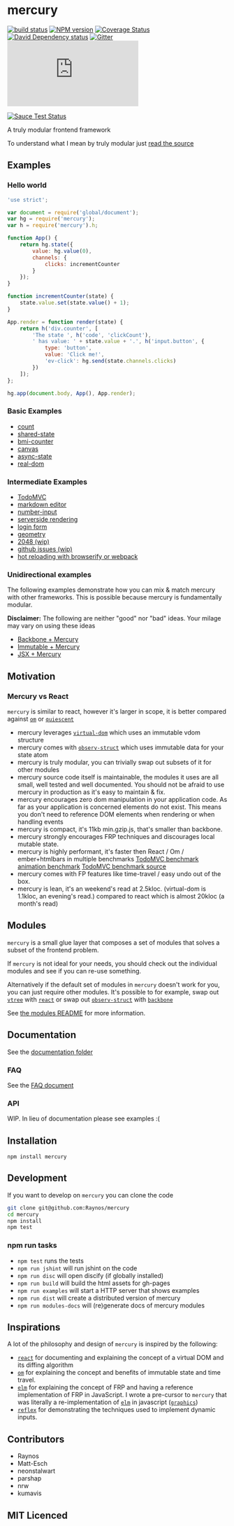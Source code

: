 # mercury

[![build status][1]][2]
[![NPM version][3]][4]
[![Coverage Status][5]][6]
[![David Dependency status][9]][10]
[![Gitter][11]][12]
[![Size][13]][14]

[![Sauce Test Status](https://saucelabs.com/browser-matrix/raynos.svg)](https://saucelabs.com/u/raynos)

A truly modular frontend framework

To understand what I mean by truly modular just [read the source](https://github.com/Raynos/mercury/blob/master/index.js)


## Examples

### Hello world

```js
'use strict';

var document = require('global/document');
var hg = require('mercury');
var h = require('mercury').h;

function App() {
    return hg.state({
        value: hg.value(0),
        channels: {
            clicks: incrementCounter
        }
    });
}

function incrementCounter(state) {
    state.value.set(state.value() + 1);
}

App.render = function render(state) {
    return h('div.counter', [
        'The state ', h('code', 'clickCount'),
        ' has value: ' + state.value + '.', h('input.button', {
            type: 'button',
            value: 'Click me!',
            'ev-click': hg.send(state.channels.clicks)
        })
    ]);
};

hg.app(document.body, App(), App.render);
```

### Basic Examples

 - [count](examples/count.js)
 - [shared-state](examples/shared-state.js)
 - [bmi-counter](examples/bmi-counter.js)
 - [canvas](examples/canvas.js)
 - [async-state](examples/async-state.js)
 - [real-dom](examples/real-dom.js)

### Intermediate Examples

 - [TodoMVC](examples/todomvc)
 - [markdown editor](examples/markdown)
 - [number-input](examples/number-input)
 - [serverside rendering](examples/server-rendering)
 - [login form](examples/login-form)
 - [geometry](examples/geometry)
 - [2048 (wip)](https://github.com/Raynos/mercury/tree/2048-wip/examples/2048)
 - [github issues (wip)](https://github.com/Raynos/mercury/tree/github-issues/examples/github-issues-viewer)
 - [hot reloading with browserify or webpack](examples/hot-reload)

### Unidirectional examples

The following examples demonstrate how you can mix & match
  mercury with other frameworks. This is possible because mercury
  is fundamentally modular.

**Disclaimer:** The following are neither "good" nor "bad" ideas.
  Your milage may vary on using these ideas

 - [Backbone + Mercury](examples/unidirectional/backbone)
 - [Immutable + Mercury](examples/unidirectional/immutable)
 - [JSX + Mercury](examples/unidirectional/jsx)

## Motivation

### Mercury vs React

`mercury` is similar to react, however it's larger in scope,
  it is better compared against [`om`][om] or
  [`quiescent`][quiescent]

 - mercury leverages [`virtual-dom`][virtual-dom] which uses
    an immutable vdom structure
 - mercury comes with [`observ-struct`][observ-struct] which uses
    immutable data for your state atom
 - mercury is truly modular, you can trivially swap out
    subsets of it for other modules
 - mercury source code itself is maintainable, the modules it
    uses are all small, well tested and well documented.
    You should not be afraid to use mercury in production
    as it's easy to maintain & fix.
 - mercury encourages zero dom manipulation in your application code. As far as your application is concerned
    elements do not exist. This means you don't need to reference DOM elements when rendering or when handling
    events
 - mercury is compact, it's 11kb min.gzip.js, that's smaller than backbone.
 - mercury strongly encourages FRP techniques and discourages local mutable state.
 - mercury is highly performant, it's faster then React / Om / ember+htmlbars in multiple benchmarks
    [TodoMVC benchmark](http://matt-esch.github.io/mercury-perf/)\
    [animation benchmark](http://jsfiddle.net/sVPQL/11/)
    [TodoMVC benchmark source](https://github.com/matt-esch/mercury-perf)
 - mercury comes with FP features like time-travel / easy undo out of the box.
 - mercury is lean, it's an weekend's read at 2.5kloc. (virtual-dom is 1.1kloc, an evening's read.)
    compared to react which is almost 20kloc (a month's read)

## Modules

`mercury` is a small glue layer that composes a set of modules
  that solves a subset of the frontend problem.

If `mercury` is not ideal for your needs, you should check out
  the individual modules and see if you can re-use something.

Alternatively if the default set of modules in `mercury` doesn't
  work for you, you can just require other modules. It's possible
  to for example, swap out [`vtree`][vtree] with
  [`react`][react] or swap out [`observ-struct`][observ-struct]
  with [`backbone`][backbone]

See [the modules README](docs/modules/README.md) for more
  information.

## Documentation

See the [documentation folder](docs)

### FAQ

See the [FAQ document](docs/faq.md)

### API

WIP. In lieu of documentation please see examples :(

## Installation

`npm install mercury`

## Development

If you want to develop on `mercury` you can clone the code

```sh
git clone git@github.com:Raynos/mercury
cd mercury
npm install
npm test
```

### npm run tasks

 - `npm test` runs the tests
 - `npm run jshint` will run jshint on the code
 - `npm run disc` will open discify (if globally installed)
 - `npm run build` will build the html assets for gh-pages
 - `npm run examples` will start a HTTP server that shows examples
 - `npm run dist` will create a distributed version of mercury
 - `npm run modules-docs` will (re)generate docs of mercury modules

## Inspirations

A lot of the philosophy and design of `mercury` is inspired by
  the following:

 - [`react`][react] for documenting and explaining the concept
    of a virtual DOM and its diffing algorithm
 - [`om`][om] for explaining the concept and benefits of
    immutable state and time travel.
 - [`elm`][elm] for explaining the concept of FRP and having a
    reference implementation of FRP in JavaScript. I wrote a
    pre-cursor to `mercury` that was literally a
    re-implementation of [`elm`][elm] in javascript
    ([`graphics`][graphics])
 - [`reflex`][reflex] for demonstrating the techniques used to
    implement dynamic inputs.

## Contributors

 - Raynos
 - Matt-Esch
 - neonstalwart
 - parshap
 - nrw
 - kumavis

## MIT Licenced

  [1]: https://secure.travis-ci.org/Raynos/mercury.svg
  [2]: https://travis-ci.org/Raynos/mercury
  [3]: https://badge.fury.io/js/mercury.svg
  [4]: https://badge.fury.io/js/mercury
  [5]: http://img.shields.io/coveralls/Raynos/mercury.svg
  [6]: https://coveralls.io/r/Raynos/mercury
  [7]: https://gemnasium.com/Raynos/mercury.png
  [8]: https://gemnasium.com/Raynos/mercury
  [9]: https://david-dm.org/Raynos/mercury.svg
  [10]: https://david-dm.org/Raynos/mercury
  [11]: https://img.shields.io/badge/GITTER-join%20chat-green.svg
  [12]: https://gitter.im/Raynos/mercury
  [13]: https://badge-size.herokuapp.com/Raynos/mercury/master/dist/mercury.js
  [14]: https://badge-size.herokuapp.com/Raynos/mercury/master/dist/mercury.js

  [graphics]: https://github.com/Raynos/graphics
  [elm]: https://github.com/elm-lang/Elm
  [react]: https://github.com/facebook/react
  [om]: https://github.com/swannodette/om
  [reflex]: https://github.com/Gozala/reflex
  [backbone]: https://github.com/jashkenas/backbone
  [quiescent]: https://github.com/levand/quiescent
  [virtual-dom]: https://github.com/Matt-Esch/virtual-dom
  [vtree]: https://github.com/Matt-Esch/virtual-dom/tree/master/vtree
  [vdom]: https://github.com/Matt-Esch/virtual-dom/tree/master/vdom
  [vdom-create-element]: https://github.com/Matt-Esch/virtual-dom/blob/master/vdom/create-element.js
  [vdom-patch]: https://github.com/Matt-Esch/virtual-dom/blob/master/vdom/patch.js
  [min-document]: https://github.com/Raynos/min-document
  [virtual-hyperscript]: https://github.com/Matt-Esch/virtual-dom/tree/master/virtual-hyperscript
  [main-loop]: https://github.com/Raynos/main-loop
  [vdom-thunk]: https://github.com/Raynos/vdom-thunk
  [observ]: https://github.com/Raynos/observ
  [observ-computed]: https://github.com/Raynos/observ/blob/master/computed.js
  [observ-struct]: https://github.com/Raynos/observ-struct
  [observ-array]: https://github.com/Raynos/observ-array
  [geval]: https://github.com/Raynos/geval
  [dom-delegator]: https://github.com/Raynos/dom-delegator
  [value-event]: https://github.com/Raynos/value-event
